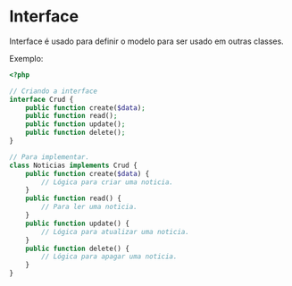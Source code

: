 # Interface

Interface é usado para definir o modelo para ser usado em outras classes.

Exemplo:
```php
<?php

// Criando a interface
interface Crud {
    public function create($data);
    public function read();
    public function update();
    public function delete();
}

// Para implementar.
class Noticias implements Crud {
    public function create($data) {
        // Lógica para criar uma noticia.
    }
    public function read() {
        // Para ler uma noticia.
    }
    public function update() {
        // Lógica para atualizar uma noticia.
    }
    public function delete() {
        // Lógica para apagar uma noticia.
    }
}
```
 